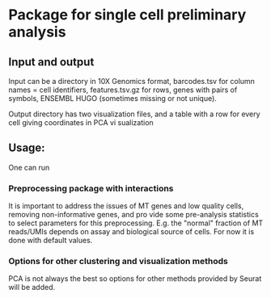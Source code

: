 
# Package for single cell preliminary analysis

## Input and output

Input can be a directory in 10X Genomics format, barcodes.tsv for column names = cell identifiers, features.tsv.gz for rows, genes with pairs of symbols, ENSEMBL
HUGO (sometimes missing or not unique). 

Output directory has two visualization files, and a table with a row for every cell giving coordinates in PCA vi
sualization

## Usage: 

One can run 

### Preprocessing package with interactions

It is important  to address the issues of MT genes and low quality cells, removing non-informative genes, and pro
vide some pre-analysis statistics to select parameters for this preprocessing.  E.g. the "normal" fraction of MT
 reads/UMIs depends on assay and biological source of cells.  For now it is done with default values.

### Options for other clustering and visualization methods

PCA is not always the best so options for other methods provided by Seurat will be added.
